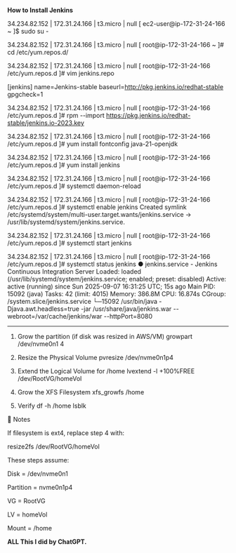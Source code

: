 **How to Install Jenkins**

34.234.82.152 | 172.31.24.166 | t3.micro | null
[ ec2-user@ip-172-31-24-166 ~ ]$ sudo su -

34.234.82.152 | 172.31.24.166 | t3.micro | null
[ root@ip-172-31-24-166 ~ ]# cd /etc/yum.repos.d/

34.234.82.152 | 172.31.24.166 | t3.micro | null
[ root@ip-172-31-24-166 /etc/yum.repos.d ]# vim jenkins.repo

[jenkins]
name=Jenkins-stable
baseurl=http://pkg.jenkins.io/redhat-stable
gpgcheck=1

34.234.82.152 | 172.31.24.166 | t3.micro | null
[ root@ip-172-31-24-166 /etc/yum.repos.d ]# rpm --import https://pkg.jenkins.io/redhat-stable/jenkins.io-2023.key

34.234.82.152 | 172.31.24.166 | t3.micro | null
[ root@ip-172-31-24-166 /etc/yum.repos.d ]# yum install fontconfig java-21-openjdk

34.234.82.152 | 172.31.24.166 | t3.micro | null
[ root@ip-172-31-24-166 /etc/yum.repos.d ]# yum install jenkins

34.234.82.152 | 172.31.24.166 | t3.micro | null
[ root@ip-172-31-24-166 /etc/yum.repos.d ]# systemctl daemon-reload

34.234.82.152 | 172.31.24.166 | t3.micro | null
[ root@ip-172-31-24-166 /etc/yum.repos.d ]# systemctl enable jenkins
Created symlink /etc/systemd/system/multi-user.target.wants/jenkins.service → /usr/lib/systemd/system/jenkins.service.

34.234.82.152 | 172.31.24.166 | t3.micro | null
[ root@ip-172-31-24-166 /etc/yum.repos.d ]# systemctl start jenkins

34.234.82.152 | 172.31.24.166 | t3.micro | null
[ root@ip-172-31-24-166 /etc/yum.repos.d ]# systemctl status jenkins
● jenkins.service - Jenkins Continuous Integration Server
     Loaded: loaded (/usr/lib/systemd/system/jenkins.service; enabled; preset: disabled)
     Active: active (running) since Sun 2025-09-07 16:31:25 UTC; 15s ago
   Main PID: 15092 (java)
      Tasks: 42 (limit: 4015)
     Memory: 386.8M
        CPU: 16.874s
     CGroup: /system.slice/jenkins.service
             └─15092 /usr/bin/java -Djava.awt.headless=true -jar /usr/share/java/jenkins.war --webroot=/var/cache/jenkins/war --httpPort=8080


**********************************************************************************
1. Grow the partition (if disk was resized in AWS/VM)
growpart /dev/nvme0n1 4

2. Resize the Physical Volume
pvresize /dev/nvme0n1p4

3. Extend the Logical Volume for /home
lvextend -l +100%FREE /dev/RootVG/homeVol

4. Grow the XFS Filesystem
xfs_growfs /home

5. Verify
df -h /home
lsblk

📌 Notes

If filesystem is ext4, replace step 4 with:

resize2fs /dev/RootVG/homeVol


These steps assume:

Disk = /dev/nvme0n1

Partition = nvme0n1p4

VG = RootVG

LV = homeVol

Mount = /home


**ALL This I did by ChatGPT.**
